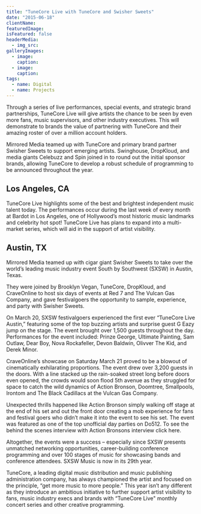```yaml
---
title: "TuneCore Live with TuneCore and Swisher Sweets"
date: "2015-06-18"
clientName: 
featuredImage: 
isFeatured: false
headerMedia:
  - img_src: 
galleryImages:
  - image: 
    caption: 
  - image: 
    caption: 
tags:
  - name: Digital
  - name: Projects
---
```


Through a series of live performances, special events, and strategic brand partnerships, TuneCore Live will give artists the chance to be seen by even more fans, music supervisors, and other industry executives. This will demonstrate to brands the value of partnering with TuneCore and their amazing roster of over a million account holders.

Mirrored Media teamed up with TuneCore and primary brand partner Swisher Sweets to support emerging artists. Swinghouse, DropKloud, and media giants Celebuzz and Spin joined in to round out the initial sponsor brands, allowing TuneCore to develop a robust schedule of programming to be announced throughout the year.

## Los Angeles, CA

TuneCore Live highlights some of the best and brightest independent music talent today. The performances occur during the last week of every month at Bardot in Los Angeles, one of Hollywood’s most historic music landmarks and celebrity hot spot! TuneCore Live has plans to expand into a multi-market series, which will aid in the support of artist visibility.

## Austin, TX

Mirrored Media teamed up with cigar giant Swisher Sweets to take over the world’s leading music industry event South by Southwest (SXSW) in Austin, Texas.

They were joined by Brooklyn Vegan, TuneCore, DropKloud, and CraveOnline to host six days of events at Red 7 and The Vulcan Gas Company, and gave festivalgoers the opportunity to sample, experience, and party with Swisher Sweets.

On March 20, SXSW festivalgoers experienced the first ever “TuneCore Live Austin,” featuring some of the top buzzing artists and surprise guest G Eazy jump on the stage. The event brought over 1,500 guests throughout the day. Performances for the event included:  Prinze George, Ultimate Painting, Sam Outlaw, Dear Boy, Nova Rockafeller, Devon Baldwin, Olivver The Kid, and Derek Minor.

CraveOnline’s showcase on Saturday March 21 proved to be a blowout of cinematically exhilarating proportions. The event drew over 3,200 guests in the doors. With a line stacked up the rain-soaked street long before doors even opened, the crowds would soon flood 5th avenue as they struggled for space to catch the wild dynamics of Action Bronson, Doomtree, Smallpools, Irontom and The Black Cadillacs at the Vulcan Gas Company.

Unexpected thrills happened like Action Bronson simply walking off stage at the end of his set and out the front door creating a mob experience for fans and festival goers who didn’t make it into the event to see his set. The event was featured as one of the top unofficial day parties on Do512. To see the behind the scenes interview with Action Bronsons interview click here.

Altogether, the events were a success – especially since SXSW presents unmatched networking opportunities, career-building conference programming and over 100 stages of music for showcasing bands and conference attendees. SXSW Music is now in its 29th year.

TuneCore, a leading digital music distribution and music publishing administration company, has always championed the artist and focused on the principle, “get more music to more people.” This year isn’t any different as they introduce an ambitious initiative to further support artist visibility to fans, music industry execs and brands with “TuneCore Live" monthly concert series and other creative programming.
